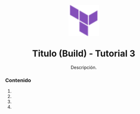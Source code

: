<p align='center'><img src='https://raw.githubusercontent.com/maycloud-mx/ilustraciones/ee27844a4ec7810ee6eab8770fc6c1828fd7772c/logotipos/terraform-logo.svg' align='center' height='100'></p>

<h1 align='center'>Titulo (Build) - Tutorial 3</h1>

<p align='center'>Descripción.</p>

### Contenido

1. [](#)
2. [](#)
3. [](#)
4. [](#)

### 



###



###



###
